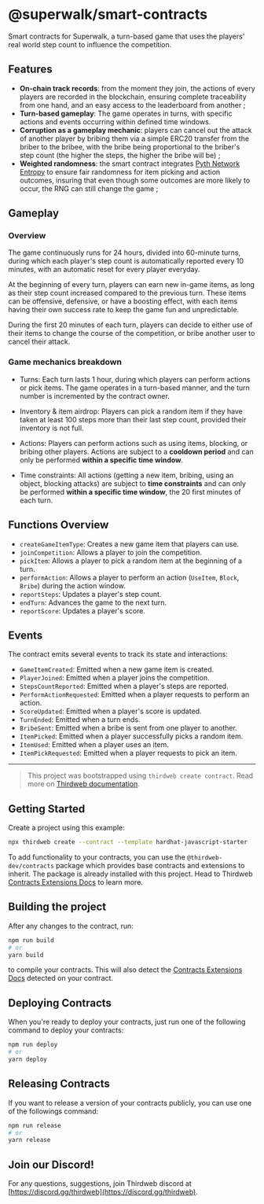 # @superwalk/smart-contracts

Smart contracts for Superwalk, a turn-based game that uses the players' real world step count to influence the competition.

## Features

- **On-chain track records**: from the moment they join, the actions of every players are recorded in the blockchain, ensuring complete traceability from one hand, and an easy access to the leaderboard from another ;
- **Turn-based gameplay**: The game operates in turns, with specific actions and events occurring within defined time windows.
- **Corruption as a gameplay mechanic**: players can cancel out the attack of another player by bribing them via a simple ERC20 transfer from the briber to the bribee, with the bribe being proportional to the briber's step count (the higher the steps, the higher the bribe will be) ;
- **Weighted randomness**: the smart contract integrates [Pyth Network Entropy](https://docs.pyth.network/entropy) to ensure fair randomness for item picking and action outcomes, insuring that even though some outcomes are more likely to occur, the RNG can still change the game ;

## Gameplay

### Overview

The game continuously runs for 24 hours, divided into 60-minute turns, during which each player's step count is automatically reported every 10 minutes, with an automatic reset for every player everyday.

At the beginning of every turn, players can earn new in-game items, as long as their step count increased compared to the previous turn. These items can be offensive, defensive, or have a boosting effect, with each items having their own success rate to keep the game fun and unpredictable.

During the first 20 minutes of each turn, players can decide to either use of their items to change the course of the competition, or bribe another user to cancel their attack.

### Game mechanics breakdown

- Turns: Each turn lasts 1 hour, during which players can perform actions or pick items. The game operates in a turn-based manner, and the turn number is incremented by the contract owner.

- Inventory & item airdrop: Players can pick a random item if they have taken at least 100 steps more than their last step count, provided their inventory is not full.

- Actions: Players can perform actions such as using items, blocking, or bribing other players. Actions are subject to a **cooldown period** and can only be performed **within a specific time window**.

- Time constraints: All actions (getting a new item, bribing, using an object, blocking attacks) are subject to **time constraints** and can only be performed **within a specific time window**, the 20 first minutes of each turn.

## Functions Overview

- `createGameItemType`: Creates a new game item that players can use.
- `joinCompetition`: Allows a player to join the competition.
- `pickItem`: Allows a player to pick a random item at the beginning of a turn.
- `performAction`: Allows a player to perform an action (`UseItem`, `Block`, `Bribe`) during the action window.
- `reportSteps`: Updates a player's step count.
- `endTurn`: Advances the game to the next turn.
- `reportScore`: Updates a player's score.

## Events

The contract emits several events to track its state and interactions:

- `GameItemCreated`: Emitted when a new game item is created.
- `PlayerJoined`: Emitted when a player joins the competition.
- `StepsCountReported`: Emitted when a player's steps are reported.
- `PerformActionRequested`: Emitted when a player requests to perform an action.
- `ScoreUpdated`: Emitted when a player's score is updated.
- `TurnEnded`: Emitted when a turn ends.
- `BribeSent`: Emitted when a bribe is sent from one player to another.
- `ItemPicked`: Emitted when a player successfully picks a random item.
- `ItemUsed`: Emitted when a player uses an item.
- `ItemPickRequested`: Emitted when a player requests to pick an item.

---

> This project was bootstrapped using `thirdweb create contract`. Read more on [Thirdweb documentation](https://portal.thirdweb.com/contracts/build/get-started).

## Getting Started

Create a project using this example:

```bash
npx thirdweb create --contract --template hardhat-javascript-starter
```
To add functionality to your contracts, you can use the `@thirdweb-dev/contracts` package which provides base contracts and extensions to inherit. The package is already installed with this project. Head to Thirdweb [Contracts Extensions Docs](https://portal.thirdweb.com/contractkit) to learn more.

## Building the project

After any changes to the contract, run:

```bash
npm run build
# or
yarn build
```

to compile your contracts. This will also detect the [Contracts Extensions Docs](https://portal.thirdweb.com/contractkit) detected on your contract.

## Deploying Contracts

When you're ready to deploy your contracts, just run one of the following command to deploy your contracts:

```bash
npm run deploy
# or
yarn deploy
```

## Releasing Contracts

If you want to release a version of your contracts publicly, you can use one of the followings command:

```bash
npm run release
# or
yarn release
```

## Join our Discord!

For any questions, suggestions, join Thirdweb discord at [https://discord.gg/thirdweb](https://discord.gg/thirdweb).
